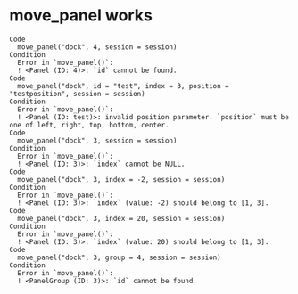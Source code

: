 # move_panel works

    Code
      move_panel("dock", 4, session = session)
    Condition
      Error in `move_panel()`:
      ! <Panel (ID: 4)>: `id` cannot be found.
    Code
      move_panel("dock", id = "test", index = 3, position = "testposition", session = session)
    Condition
      Error in `move_panel()`:
      ! <Panel (ID: test)>: invalid position parameter. `position` must be one of left, right, top, bottom, center.
    Code
      move_panel("dock", 3, session = session)
    Condition
      Error in `move_panel()`:
      ! <Panel (ID: 3)>: `index` cannot be NULL.
    Code
      move_panel("dock", 3, index = -2, session = session)
    Condition
      Error in `move_panel()`:
      ! <Panel (ID: 3)>: `index` (value: -2) should belong to [1, 3].
    Code
      move_panel("dock", 3, index = 20, session = session)
    Condition
      Error in `move_panel()`:
      ! <Panel (ID: 3)>: `index` (value: 20) should belong to [1, 3].
    Code
      move_panel("dock", 3, group = 4, session = session)
    Condition
      Error in `move_panel()`:
      ! <PanelGroup (ID: 3)>: `id` cannot be found.

